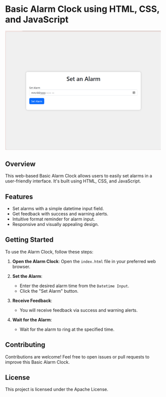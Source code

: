 # Basic Alarm Clock using HTML, CSS, and JavaScript

![Demo](Demo.png)

## Overview

This web-based Basic Alarm Clock allows users to easily set alarms in a user-friendly interface. It's built using HTML, CSS, and JavaScript.

## Features

- Set alarms with a simple datetime input field.
- Get feedback with success and warning alerts.
- Intuitive format reminder for alarm input.
- Responsive and visually appealing design.

## Getting Started

To use the Alarm Clock, follow these steps:

1. **Open the Alarm Clock**: Open the `index.html` file in your preferred web browser.

2. **Set the Alarm**:
   - Enter the desired alarm time from the `Datetime Input`.
   - Click the "Set Alarm" button.

3. **Receive Feedback**:
   - You will receive feedback via success and warning alerts.

4. **Wait for the Alarm**:
   - Wait for the alarm to ring at the specified time.

## Contributing

Contributions are welcome! Feel free to open issues or pull requests to improve this Basic Alarm Clock.

## License

This project is licensed under the Apache License.
